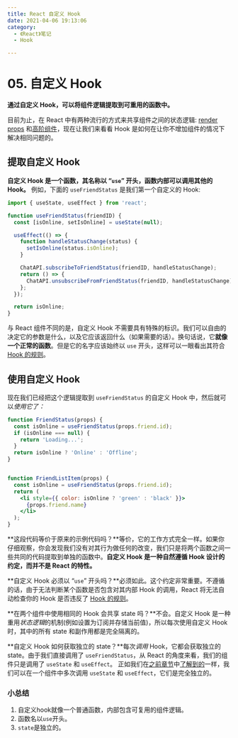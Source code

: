 ```yaml
---
title: React 自定义 Hook
date: 2021-04-06 19:13:06
category:
  - 《React》笔记
  - Hook

---
```

# 05. 自定义 Hook

**通过自定义 Hook，可以将组件逻辑提取到可重用的函数中。**

目前为止，在 React 中有两种流行的方式来共享组件之间的状态逻辑: [render props](https://zh-hans.reactjs.org/docs/render-props.html) 和[高阶组件](https://zh-hans.reactjs.org/docs/higher-order-components.html)，现在让我们来看看 Hook 是如何在让你不增加组件的情况下解决相同问题的。



## 提取自定义 Hook

**自定义 Hook 是一个函数，其名称以 “`use`” 开头，函数内部可以调用其他的 Hook。** 例如，下面的 `useFriendStatus` 是我们第一个自定义的 Hook:

```jsx
import { useState, useEffect } from 'react';

function useFriendStatus(friendID) {
  const [isOnline, setIsOnline] = useState(null);

  useEffect(() => {
    function handleStatusChange(status) {
      setIsOnline(status.isOnline);
    }

    ChatAPI.subscribeToFriendStatus(friendID, handleStatusChange);
    return () => {
      ChatAPI.unsubscribeFromFriendStatus(friendID, handleStatusChange);
    };
  });

  return isOnline;
}
```

与 React 组件不同的是，自定义 Hook 不需要具有特殊的标识。我们可以自由的决定它的参数是什么，以及它应该返回什么（如果需要的话）。换句话说，它**就像一个正常的函数**。但是它的名字应该始终以 `use` 开头，这样可以一眼看出其符合 [Hook 的规则](https://zh-hans.reactjs.org/docs/hooks-rules.html)。



## 使用自定义 Hook

现在我们已经把这个逻辑提取到 `useFriendStatus` 的自定义 Hook 中，然后就可以*使用它了：*

```jsx
function FriendStatus(props) {
  const isOnline = useFriendStatus(props.friend.id);
  if (isOnline === null) {
    return 'Loading...';
  }
  return isOnline ? 'Online' : 'Offline';
}
```



```jsx

function FriendListItem(props) {
  const isOnline = useFriendStatus(props.friend.id);
  return (
    <li style={{ color: isOnline ? 'green' : 'black' }}>
      {props.friend.name}
    </li>
  );
}
```

**这段代码等价于原来的示例代码吗？**等价，它的工作方式完全一样。如果你仔细观察，你会发现我们没有对其行为做任何的改变，我们只是将两个函数之间一些共同的代码提取到单独的函数中。**自定义 Hook 是一种自然遵循 Hook 设计的约定，而并不是 React 的特性。**

**自定义 Hook 必须以 “`use`” 开头吗？**必须如此。这个约定非常重要。不遵循的话，由于无法判断某个函数是否包含对其内部 Hook 的调用，React 将无法自动检查你的 Hook 是否违反了 [Hook 的规则](https://zh-hans.reactjs.org/docs/hooks-rules.html)。

**在两个组件中使用相同的 Hook 会共享 state 吗？**不会。自定义 Hook 是一种重用*状态逻辑*的机制(例如设置为订阅并存储当前值)，所以每次使用自定义 Hook 时，其中的所有 state 和副作用都是完全隔离的。

**自定义 Hook 如何获取独立的 state？**每次*调用* Hook，它都会获取独立的 state。由于我们直接调用了 `useFriendStatus`，从 React 的角度来看，我们的组件只是调用了 `useState` 和 `useEffect`。 正如我们在[之前章节](https://zh-hans.reactjs.org/docs/hooks-effect.html#tip-use-multiple-effects-to-separate-concerns)中[了解到的](https://zh-hans.reactjs.org/docs/hooks-state.html#tip-using-multiple-state-variables)一样，我们可以在一个组件中多次调用 `useState` 和 `useEffect`，它们是完全独立的。

### 

### 小总结

1. 自定义hook就像一个普通函数，内部包含可复用的组件逻辑。
2. 函数名以`use`开头。
3. `state`是独立的。



